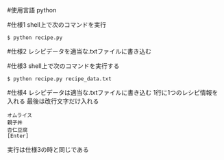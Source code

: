 #使用言語
python

#仕様1
shell上で次のコマンドを実行

```
$ python recipe.py
```

#仕様2
レシピデータを適当な.txtファイルに書き込む

#仕様3
shell上で次のコマンドを実行する

```
$ python recipe.py recipe_data.txt
```

#仕様4
レシピデータは適当な.txtファイルに書き込む
1行に1つのレシピ情報を入れる
最後は改行文字だけ入れる

```
オムライス
親子丼
杏仁豆腐
[Enter]
```

実行は仕様3の時と同じである
